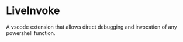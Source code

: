 # LiveInvoke
A vscode extension that allows direct debugging and invocation of any powershell function.

